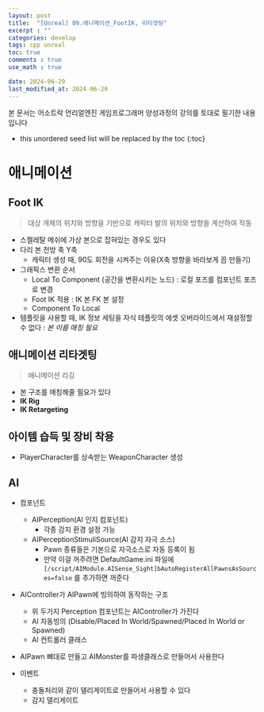 ```yaml
---
layout: post
title:  "[Unreal] 09.애니메이션_FootIK, 리타겟팅"
excerpt : ""
categories: develop
tags: cpp unreal
toc: true
comments : true
use_math : true

date: 2024-06-29
last_modified_at: 2024-06-29
---
```

> <span style="font-size: 80%">
본 문서는 어소트락 언리얼엔진 게임프로그래머 양성과정의 강의를 토대로 필기한 내용입니다 </span>

<!--more-->

* this unordered seed list will be replaced by the toc
{:toc}

# 애니메이션

## Foot IK
>  대상 개체의 위치와 방향을 기반으로 캐릭터 발의 위치와 방향을 계산하여 작동

- 스켈레탈 메쉬에 가상 본으로 잡혀있는 경우도 있다
- 다리 본 전방 축 Y축
  - 캐릭터 생성 때, 90도 회전을 시켜주는 이유(X축 방향을 바라보게 끔 만들기)
- 그래픽스 변환 순서
  - Local To Component (공간을 변환시키는 노드) : 로컬 포즈를 컴포넌트 포즈로 변경
  - Foot IK 적용 : IK 본 FK 본 설정
  - Component To Local
- 템플릿을 사용할 때, IK 정보 세팅을 자식 테플릿의 에셋 오버라이드에서 재설정할 수 없다 : *본 이름 매칭 필요*

## 애니메이션 리타겟팅
> 애니메이션 리깅

- 본 구조를 매칭해줄 필요가 있다
- **IK Rig**
- **IK Retargeting**

## 아이템 습득 및 장비 착용
- PlayerCharacter를 상속받는 WeaponCharacter 생성



## AI

- 컴포넌트
  - AIPerception(AI 인지 컴포넌트)
    - 각종 감지 환경 설정 가능
  - AIPerceptionStimuliSource(AI 감지 자극 소스)
    - Pawn 종류들은 기본으로 자극소스로 자동 등록이 됨
    - 만약 이걸 꺼주려면 DefaultGame.ini 파일에 `[/script/AIModule.AISense_Sight]bAutoRegisterAllPawnsAsSources=false` 	를 추가하면 꺼준다

- AIController가 AIPawn에 빙의하여 동작하는 구조
  - 위 두가지 Perception 컴포넌트는 AIController가 가진다
  - AI 자동빙의 (Disable/Placed In World/Spawned/Placed In World or Spawned)
  - AI 컨트롤러 클래스
- AIPawn 뼈대로 만들고 AIMonster를 파생클래스로 만들어서 사용한다

- 이벤트
  - 충돌처리와 같이 델리게이트로 만들어서 사용할 수 있다
  - 감지 델리게이트 